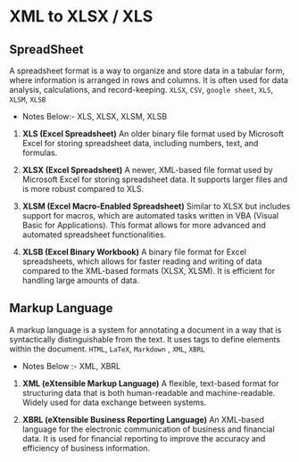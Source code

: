 # XML to XLSX / XLS

## SpreadSheet
A spreadsheet format is a way to organize and store data in a tabular form, where information is arranged in rows and columns. It is often used for data analysis, calculations, and record-keeping.
`XLSX`, `CSV`, `google sheet`, `XLS`, `XLSM`, `XLSB`
- Notes Below:- XLS, XLSX, XLSM, XLSB


1. **XLS (Excel Spreadsheet)**
An older binary file format used by Microsoft Excel for storing spreadsheet data, including numbers, text, and formulas.


2. **XLSX (Excel Spreadsheet)**
A newer, XML-based file format used by Microsoft Excel for storing spreadsheet data. It supports larger files and is more robust compared to XLS.

3. **XLSM (Excel Macro-Enabled Spreadsheet)**
Similar to XLSX but includes support for macros, which are automated tasks written in VBA (Visual Basic for Applications). This format allows for more advanced and automated spreadsheet functionalities.

4. **XLSB (Excel Binary Workbook)**
A binary file format for Excel spreadsheets, which allows for faster reading and writing of data compared to the XML-based formats (XLSX, XLSM). It is efficient for handling large amounts of data.

## Markup Language
A markup language is a system for annotating a document in a way that is syntactically distinguishable from the text. It uses tags to define elements within the document. `HTML`, `LaTeX`, `Markdown` , `XML`, `XBRL`
- Notes Below :- XML, XBRL

1. **XML (eXtensible Markup Language)**
A flexible, text-based format for structuring data that is both human-readable and machine-readable. Widely used for data exchange between systems.

2. **XBRL (eXtensible Business Reporting Language)**
An XML-based language for the electronic communication of business and financial data. It is used for financial reporting to improve the accuracy and efficiency of business information.

